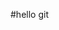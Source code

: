 
#hello git

























































































